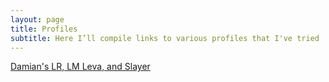 ```yaml
---
layout: page
title: Profiles
subtitle: Here I’ll compile links to various profiles that I've tried
---
```


[Damian's LR, LM Leva, and Slayer](https://www.diy.brakel.com.au/decent-profiles/)
